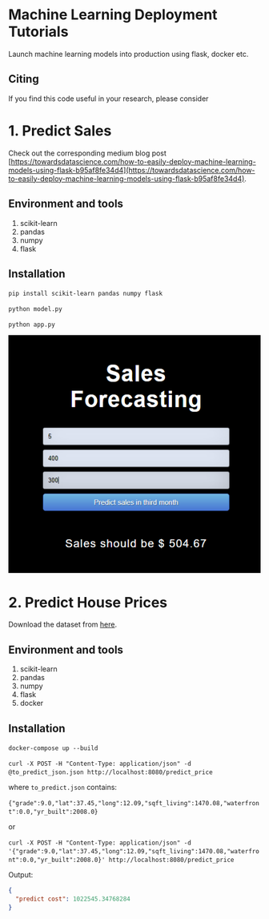 # Machine Learning Deployment Tutorials
Launch machine learning models into production using flask, docker etc.

## Citing

If you find this code useful in your research, please consider 

# 1. Predict Sales

Check out the corresponding medium blog post [https://towardsdatascience.com/how-to-easily-deploy-machine-learning-models-using-flask-b95af8fe34d4](https://towardsdatascience.com/how-to-easily-deploy-machine-learning-models-using-flask-b95af8fe34d4).

## Environment and tools
1. scikit-learn
2. pandas
3. numpy
4. flask

## Installation

`pip install scikit-learn pandas numpy flask`

`python model.py`

`python app.py`

![Logo](i1.png)

# 2. Predict House Prices

Download the dataset from [here](https://www.kaggle.com/shivachandel/kc-house-data).

## Environment and tools
1. scikit-learn
2. pandas
3. numpy
4. flask
5. docker

## Installation

`docker-compose up --build`

`curl -X POST -H "Content-Type: application/json" -d @to_predict_json.json http://localhost:8080/predict_price`

where `to_predict.json` contains:

`{"grade":9.0,"lat":37.45,"long":12.09,"sqft_living":1470.08,"waterfront":0.0,"yr_built":2008.0}`

or

`curl -X POST -H "Content-Type: application/json" -d '{"grade":9.0,"lat":37.45,"long":12.09,"sqft_living":1470.08,"waterfront":0.0,"yr_built":2008.0}' http://localhost:8080/predict_price`

Output:

```json
{
  "predict cost": 1022545.34768284
}
